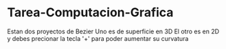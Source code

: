 # Tarea-Computacion-Grafica
Estan dos proyectos de Bezier </hr>
Uno es de superficie en 3D 
El otro es en 2D y debes precionar la tecla '+' para poder aumentar su curvatura
